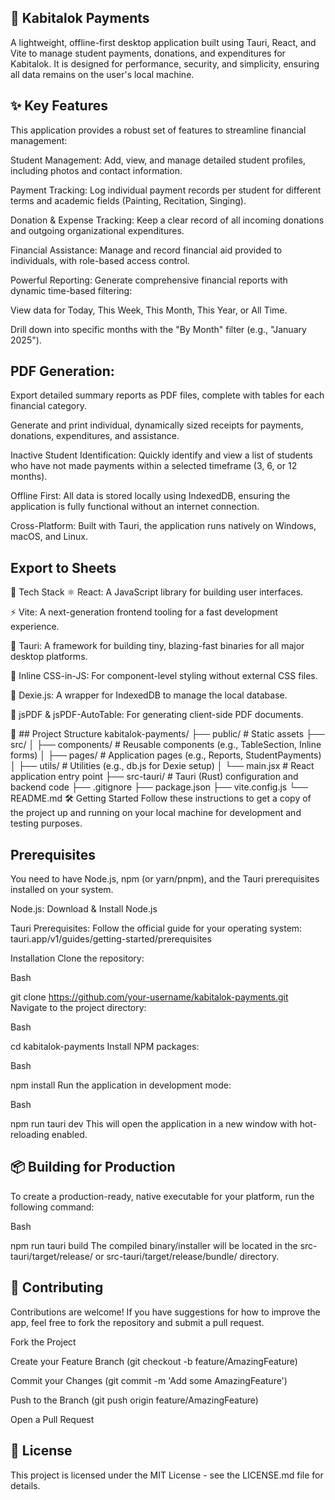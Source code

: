 ## 💸  Kabitalok Payments
A lightweight, offline-first desktop application built using Tauri, React, and Vite to manage student payments, donations, and expenditures for Kabitalok. It is designed for performance, security, and simplicity, ensuring all data remains on the user's local machine.

## ✨  Key Features
This application provides a robust set of features to streamline financial management:

Student Management: Add, view, and manage detailed student profiles, including photos and contact information.

Payment Tracking: Log individual payment records per student for different terms and academic fields (Painting, Recitation, Singing).

Donation & Expense Tracking: Keep a clear record of all incoming donations and outgoing organizational expenditures.

Financial Assistance: Manage and record financial aid provided to individuals, with role-based access control.

Powerful Reporting: Generate comprehensive financial reports with dynamic time-based filtering:

View data for Today, This Week, This Month, This Year, or All Time.

Drill down into specific months with the "By Month" filter (e.g., "January 2025").

## PDF Generation:

Export detailed summary reports as PDF files, complete with tables for each financial category.

Generate and print individual, dynamically sized receipts for payments, donations, expenditures, and assistance.

Inactive Student Identification: Quickly identify and view a list of students who have not made payments within a selected timeframe (3, 6, or 12 months).

Offline First: All data is stored locally using IndexedDB, ensuring the application is fully functional without an internet connection.

Cross-Platform: Built with Tauri, the application runs natively on Windows, macOS, and Linux.



## Export to Sheets
🚀 Tech Stack
⚛️ React: A JavaScript library for building user interfaces.

⚡ Vite: A next-generation frontend tooling for a fast development experience.

🦀 Tauri: A framework for building tiny, blazing-fast binaries for all major desktop platforms.

🎨 Inline CSS-in-JS: For component-level styling without external CSS files.

📁 Dexie.js: A wrapper for IndexedDB to manage the local database.

📄 jsPDF & jsPDF-AutoTable: For generating client-side PDF documents.

📁 ## Project Structure
kabitalok-payments/
├── public/                  # Static assets
├── src/
│   ├── components/          # Reusable components (e.g., TableSection, Inline forms)
│   ├── pages/               # Application pages (e.g., Reports, StudentPayments)
│   ├── utils/               # Utilities (e.g., db.js for Dexie setup)
│   └── main.jsx             # React application entry point
├── src-tauri/               # Tauri (Rust) configuration and backend code
├── .gitignore
├── package.json
├── vite.config.js
└── README.md
🛠️ Getting Started
Follow these instructions to get a copy of the project up and running on your local machine for development and testing purposes.

## Prerequisites
You need to have Node.js, npm (or yarn/pnpm), and the Tauri prerequisites installed on your system.

Node.js: Download & Install Node.js

Tauri Prerequisites: Follow the official guide for your operating system: tauri.app/v1/guides/getting-started/prerequisites

Installation
Clone the repository:

Bash

git clone https://github.com/your-username/kabitalok-payments.git
Navigate to the project directory:

Bash

cd kabitalok-payments
Install NPM packages:

Bash

npm install
Run the application in development mode:

Bash

npm run tauri dev
This will open the application in a new window with hot-reloading enabled.

## 📦 Building for Production
To create a production-ready, native executable for your platform, run the following command:

Bash

npm run tauri build
The compiled binary/installer will be located in the src-tauri/target/release/ or src-tauri/target/release/bundle/ directory.

## 🤝 Contributing
Contributions are welcome! If you have suggestions for how to improve the app, feel free to fork the repository and submit a pull request.

Fork the Project

Create your Feature Branch (git checkout -b feature/AmazingFeature)

Commit your Changes (git commit -m 'Add some AmazingFeature')

Push to the Branch (git push origin feature/AmazingFeature)

Open a Pull Request

## 📜 License
This project is licensed under the MIT License - see the LICENSE.md file for details.

